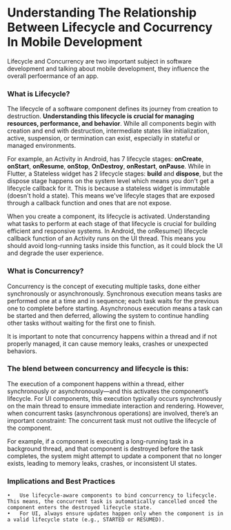 
# Understanding The Relationship Between Lifecycle and Cocurrency In Mobile Development

Lifecycle and Concurrency are two important subject in software development and talking about mobile 
development, they influence the overall perfoermance of an app. 

### What is Lifecycle?

The lifecycle of a software component defines its journey from creation to destruction. 
**Understanding this lifecycle is crucial for managing resources, performance, and behavior**. 
While all components begin with creation and end with destruction, intermediate states like initialization,
active, suspension, or termination can exist, especially in stateful or managed environments.

For example, an Activity in Android, has 7 lifecycle stages: **onCreate**, **onStart**, **onResume**, **onStop**, **OnDestroy**,
**onRestart**, **onPause**. While in Flutter, a Stateless widget has 2 lifecycle stages: **build** and **dispose**, but the dispose stage
happens on the system level which means you don't get a lifecycle callback for it. This is because a stateless widget is 
immutable (doesn't hold a state). This means we've lifecyle stages that are exposed through a callback function and ones that are not expose. 

When you create a component, its lifecycle is activated. Understanding what tasks to perform at each stage of that lifecycle is crucial for building efficient and responsive systems. In Android, the onResume() lifecycle callback function of an Activity runs on the UI thread. This means you should avoid long-running tasks inside this function, as it could block the UI and degrade the user experience.


### What is Concurrency?

Concurrency is the concept of executing multiple tasks, done either synchronously or asynchronously. Synchronous execution means tasks are performed one at a time and in sequence; each task waits for the previous one to complete before starting. Asynchronous execution means a task can be started and then deferred, allowing the system to continue handling other tasks without waiting for the first one to finish. 

It is important to note that concurrency happens within a thread and if not properly managed, it can cause memory leaks, crashes or unexpected behaviors. 

### The blend between concurrency and lifecycle is this:

The execution of a component happens within a thread, either synchronously or asynchronously—and this activates the component’s lifecycle. For UI components, this execution typically occurs synchronously on the main thread to ensure immediate interaction and rendering. However, when concurrent tasks (asynchronous operations) are involved, there’s an important constraint: The concurrent task must not outlive the lifecycle of the component.

For example, if a component is executing a long-running task in a background thread, and that component is destroyed before the task completes, the system might attempt to update a component that no longer exists, leading to memory leaks, crashes, or inconsistent UI states.

### Implications and Best Practices
	•	Use lifecycle-aware components to bind concurrency to lifecycle. This means, the concurrent task is automatically cancelled onced the component enters the destroyed lifecycle state.
	•	For UI, always ensure updates happen only when the component is in a valid lifecycle state (e.g., STARTED or RESUMED).

